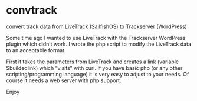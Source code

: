 # convtrack
convert track data from LiveTrack (SailfishOS) to Trackserver (WordPress)

Some time ago I wanted to use LiveTrack with the Trackserver WordPress plugin which didn’t work. I wrote the php script to modify the LiveTrack data to an acceptable format.

First it takes the parameters from LiveTrack and creates a link (variable $buildedlink) which “visits” with curl. If you have basic php (or any other scripting/programming language) it is very easy to adjust to your needs. Of course it needs a web server with php support.

Enjoy
